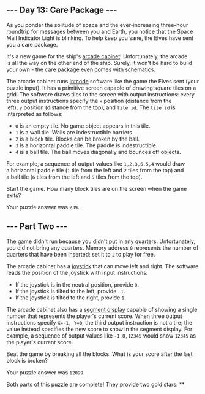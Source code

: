 --- Day 13: Care Package ---
----------------------------

As you ponder the solitude of space and the ever-increasing three-hour roundtrip for messages between you and Earth, you notice that the Space Mail Indicator Light is blinking. To help keep you sane, the Elves have sent you a care package.

It's a new game for the ship's [arcade cabinet](https://en.wikipedia.org/wiki/Arcade_cabinet)! Unfortunately, the arcade is all the way on the other end of the ship. Surely, it won't be hard to build your own - the care package even comes with schematics.

The arcade cabinet runs [Intcode](https://adventofcode.com/2019/day/9) software like the game the Elves sent (your puzzle input). It has a primitive screen capable of drawing square tiles on a grid. The software draws tiles to the screen with output instructions: every three output instructions specify the `x` position (distance from the left), `y` position (distance from the top), and `tile id`. The `tile id` is interpreted as follows:

-   `0` is an empty tile. No game object appears in this tile.
-   `1` is a wall tile. Walls are indestructible barriers.
-   `2` is a block tile. Blocks can be broken by the ball.
-   `3` is a horizontal paddle tile. The paddle is indestructible.
-   `4` is a ball tile. The ball moves diagonally and bounces off objects.

For example, a sequence of output values like `1,2,3,6,5,4` would draw a horizontal paddle tile (`1` tile from the left and `2` tiles from the top) and a ball tile (`6` tiles from the left and `5` tiles from the top).

Start the game. How many block tiles are on the screen when the game exits?

Your puzzle answer was `239`.

--- Part Two ---
----------------

The game didn't run because you didn't put in any quarters. Unfortunately, you did not bring any quarters. Memory address `0` represents the number of quarters that have been inserted; set it to `2` to play for free.

The arcade cabinet has a [joystick](https://en.wikipedia.org/wiki/Joystick) that can move left and right. The software reads the position of the joystick with input instructions:

-   If the joystick is in the neutral position, provide `0`.
-   If the joystick is tilted to the left, provide `-1`.
-   If the joystick is tilted to the right, provide `1`.

The arcade cabinet also has a [segment display](https://en.wikipedia.org/wiki/Display_device#Segment_displays) capable of showing a single number that represents the player's current score. When three output instructions specify `X=-1, Y=0`, the third output instruction is not a tile; the value instead specifies the new score to show in the segment display. For example, a sequence of output values like `-1,0,12345` would show `12345` as the player's current score.

Beat the game by breaking all the blocks. What is your score after the last block is broken?

Your puzzle answer was `12099`.

Both parts of this puzzle are complete! They provide two gold stars: **